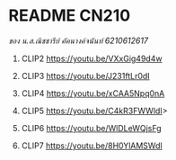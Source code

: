 # README CN210 
*ของ น.ส.ณิชชารีย์ คัคนางค์จนันท์ 6210612617*

1. CLIP2 <https://youtu.be/VXxGig49d4w>

2. CLIP3 <https://youtu.be/J231ftLr0dI>

3. CLIP4 <https://youtu.be/xCAA5Npq0nA>

4. CLIP5 <https://youtu.be/C4kR3FWWldI>>

5. CLIP6 <https://youtu.be/WlDLeWQjsFg>

6. CLIP7 <https://youtu.be/8H0YlAMSWdI>

